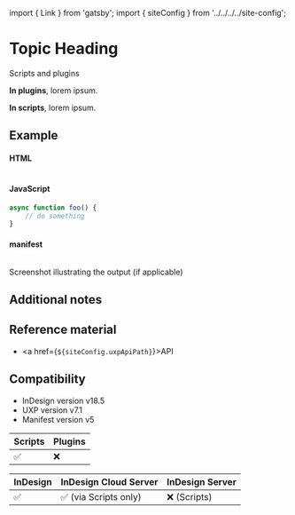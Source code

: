 <!-- 
Use this doc for internal purposes. Make sure you include the following information in the recipes
-->
import { Link } from 'gatsby';
import { siteConfig } from '../../../../site-config';

# Topic Heading
<!-- Introduce the topic with concepts. -->


<!-- Difference in behavior between scripts and plugins and prerequisites -->
<InlineAlert variant="info" slots="header, text1, text2"/>

Scripts and plugins

**In plugins**, lorem ipsum.

**In scripts**, lorem ipsum.



## Example
<!-- Provide a simple example using code snippets -->

<CodeBlock slots="heading, code" repeat="3" languages="HTML, JavaScript, JSON" />

#### HTML
```html
```

#### JavaScript
```js
async function foo() {
    // do something
}
```

#### manifest
```json
```


Screenshot illustrating the output (if applicable)

## Additional notes


## Reference material
<!-- Links to API docs used in the code above -->
- <a href={`${siteConfig.uxpApiPath}`}>API</a>

## Compatibility
<!-- Summarize the availibility -->

- InDesign version v18.5
- UXP version v7.1
- Manifest version v5

| Scripts | Plugins |
| ------- | ------- |
| ✅      |  ❌      |

| InDesign | InDesign Cloud Server | InDesign Server |
| -------- | --------------------- | -------------- |
| ✅       | ✅ (via Scripts only)  | ❌ (Scripts) |

